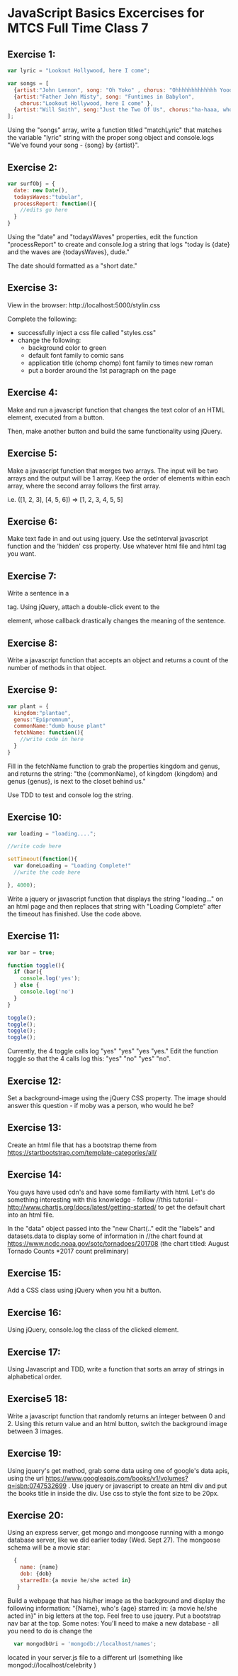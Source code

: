 # JavaScript Basics Excercises for MTCS Full Time Class 7

## Exercise 1:
```javascript
var lyric = "Lookout Hollywood, here I come";

var songs = [
  {artist:"John Lennon", song: "Oh Yoko" , chorus: "Ohhhhhhhhhhhhh Yoooooo-oooko" },
  {artist:"Father John Misty", song: "Funtimes in Babylon",
    chorus:"Lookout Hollywood, here I come" },  
  {artist:"Will Smith", song:"Just the Two Of Us", chorus:"ha-haaa, whoop"},
];
```

Using the "songs" array, write a function titled "matchLyric" that 
matches the variable "lyric" string with the proper song object and 
console.logs "We've found your song - {song} by {artist}".

## Exercise 2:
```javascript
var surfObj = {
  date: new Date(),
  todaysWaves:"tubular",
  processReport: function(){
    //edits go here
  }
}
```

Using the "date" and "todaysWaves" properties, edit the function "processReport" 
to create and console.log a string that logs
"today is {date} and the waves are {todaysWaves}, dude."

The date should formatted as a "short date."

## Exercise 3:
View in the browser: http://localhost:5000/stylin.css

Complete the following:

* successfully inject a css file called "styles.css"
* change the following:
  * background color to green
  * default font family to comic sans
  * application title (chomp chomp) font family to times new roman
  * put a border around the 1st paragraph on the page

## Exercise 4:
Make and run a javascript function that changes the text color of an HTML element, executed from a button.

Then, make another button and build the same functionality using jQuery.

## Exercise 5:
Make a javascript function that merges two arrays. The input will be two arrays and the output will be 1 array. Keep the order of elements within each array, where the second array follows the first array.

i.e. ([1, 2, 3], [4, 5, 6]) => [1, 2, 3, 4, 5, 5]

## Exercise 6:
Make text fade in and out using jquery. Use the setInterval javascript function and the 'hidden' css property. Use whatever html file and html tag you want.

## Exercise 7:
Write a sentence in a <p> tag. Using jQuery, attach a double-click event to the <p> element, whose callback drastically changes the meaning of the sentence.

## Exercise 8:
Write a javascript function that accepts an object and returns a count of the number of methods in that object.

## Exercise 9:

```javascript
var plant = {
  kingdom:"plantae",
  genus:"Epipremnum",
  commonName:"dumb house plant"
  fetchName: function(){
    //write code in here
  }
}
```

Fill in the fetchName function to grab the properties kingdom and genus, and returns the string: "the {commonName}, of kingdom {kingdom} and genus {genus}, is next to the closet behind us."

Use TDD to test and console log the string.

## Exercise 10:
```javascript
var loading = "loading....";

//write code here

setTimeout(function(){
  var doneLoading = "Loading Complete!"
  //write the code here

}, 4000);
```

Write a jquery or javascript function that displays the string "loading..." on an html page and then replaces that string with "Loading Complete" after the timeout has finished. Use the code above.

## Exercise 11:
```javascript
var bar = true;

function toggle(){
  if (bar){
    console.log('yes');
  } else {
    console.log('no')
  }
}

toggle();
toggle();
toggle();
toggle();
```

Currently, the 4 toggle calls log "yes" "yes" "yes "yes." Edit the function toggle so that the 4 calls log this: "yes" "no" "yes" "no".

## Exercise 12:
Set a background-image using the jQuery CSS property. The image should answer this question - if moby was a person, who would he be?

## Exercise 13:
Create an html file that has a bootstrap theme from https://startbootstrap.com/template-categories/all/

## Exercise 14:
You guys have used cdn's and have some familiarty with html. Let's do something interesting with this knowledge - follow //this tutorial - http://www.chartjs.org/docs/latest/getting-started/ to get the default chart into an html file. 

In the "data" object passed into the "new Chart(.." edit the "labels" and datasets.data to display some of information in //the chart found at https://www.ncdc.noaa.gov/sotc/tornadoes/201708 (the chart titled: August Tornado Counts
*2017 count preliminary)

## Exercise 15:
Add a CSS class using jQuery when you hit a button.

## Exercise 16: 
Using jQuery, console.log the class of the clicked element.

## Exercise 17:
Using Javascript and TDD, write a function that sorts an array of strings in alphabetical order.

## Exercise5 18:
Write a javascript function that randomly returns an integer between 0 and 2. Using this return value and an html button, switch the background image between 3 images. 

## Exercise 19: 
Using jquery's get method, grab some data using one of google's data apis, using the url https://www.googleapis.com/books/v1/volumes?q=isbn:0747532699 . Use jquery or javascript to create an html div and put the books title in inside the div. Use css to style the font size to be 20px.

## Exercise 20:
Using an express server, get mongo and mongoose running with a mongo database server, like we did earlier today (Wed. Sept 27). The mongoose schema will be a movie star:
```javascript
  {
    name: {name}
    dob: {dob}
    starredIn:{a movie he/she acted in}
   }
  ```
  Build a webpage that has his/her image as the background and display the following information: "{Name}, who's {age} starred in: {a movie he/she acted in}" in big letters at the top. Feel free to use jquery. Put a bootstrap nav bar at the top. Some notes: You'll need to make a new database - all you need to do is change the 
  ```javascript
    var mongodbUri = 'mongodb://localhost/names';
```
located in your server.js file to a different url (something like mongod://localhost/celebrity )
